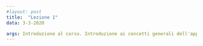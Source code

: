 ```yaml
---
#layout: post
title:  "Lezione 1"
data: 3-3-2020

args: Introduzione al corso. Introduzione ai concetti generali dell'apprendimento automatico.
---
```


